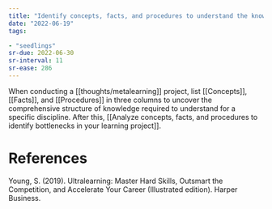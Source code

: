 ```yaml
---
title: "Identify concepts, facts, and procedures to understand the knowledge structure of a subject"
date: "2022-06-19"
tags:

- "seedlings"
sr-due: 2022-06-30
sr-interval: 11
sr-ease: 286
---
```


When conducting a [[thoughts/metalearning]] project, list [[Concepts]], [[Facts]], and [[Procedures]] in three columns to uncover the comprehensive structure of knowledge required to understand for a specific discipline. After this, [[Analyze concepts, facts, and procedures to identify bottlenecks in your learning project]].

# References

Young, S. (2019). Ultralearning: Master Hard Skills, Outsmart the Competition, and Accelerate Your Career (Illustrated edition). Harper Business.